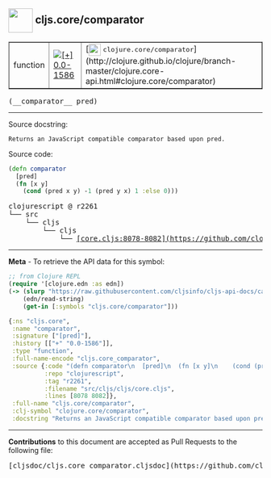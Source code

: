 ## <img width="48px" valign="middle" src="http://i.imgur.com/Hi20huC.png"> cljs.core/comparator

 <table border="1">
<tr>

<td>function</td>
<td><a href="https://github.com/cljsinfo/cljs-api-docs/tree/0.0-1586"><img valign="middle" alt="[+] 0.0-1586" src="https://img.shields.io/badge/+-0.0--1586-lightgrey.svg"></a> </td>
<td>
[<img height="24px" valign="middle" src="http://i.imgur.com/1GjPKvB.png"> <samp>clojure.core/comparator</samp>](http://clojure.github.io/clojure/branch-master/clojure.core-api.html#clojure.core/comparator)
</td>
</tr>
</table>

 <samp>
(__comparator__ pred)<br>
</samp>

---




Source docstring:

```
Returns an JavaScript compatible comparator based upon pred.
```

Source code:

```clj
(defn comparator
  [pred]
  (fn [x y]
    (cond (pred x y) -1 (pred y x) 1 :else 0)))
```

 <pre>
clojurescript @ r2261
└── src
    └── cljs
        └── cljs
            └── <ins>[core.cljs:8078-8082](https://github.com/clojure/clojurescript/blob/r2261/src/cljs/cljs/core.cljs#L8078-L8082)</ins>
</pre>


---

__Meta__ - To retrieve the API data for this symbol:

```clj
;; from Clojure REPL
(require '[clojure.edn :as edn])
(-> (slurp "https://raw.githubusercontent.com/cljsinfo/cljs-api-docs/catalog/cljs-api.edn")
    (edn/read-string)
    (get-in [:symbols "cljs.core/comparator"]))
```

```clj
{:ns "cljs.core",
 :name "comparator",
 :signature ["[pred]"],
 :history [["+" "0.0-1586"]],
 :type "function",
 :full-name-encode "cljs.core_comparator",
 :source {:code "(defn comparator\n  [pred]\n  (fn [x y]\n    (cond (pred x y) -1 (pred y x) 1 :else 0)))",
          :repo "clojurescript",
          :tag "r2261",
          :filename "src/cljs/cljs/core.cljs",
          :lines [8078 8082]},
 :full-name "cljs.core/comparator",
 :clj-symbol "clojure.core/comparator",
 :docstring "Returns an JavaScript compatible comparator based upon pred."}

```

---

__Contributions__ to this document are accepted as Pull Requests to the following file:

 <pre>
[cljsdoc/cljs.core_comparator.cljsdoc](https://github.com/cljsinfo/cljs-api-docs/blob/master/cljsdoc/cljs.core_comparator.cljsdoc)
</pre>

